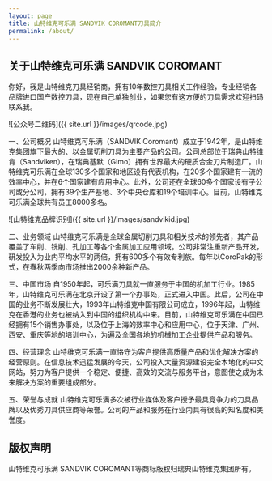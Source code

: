 ```yaml
---
layout: page
title: 山特维克可乐满 SANDVIK COROMANT刀具简介
permalink: /about/
---
```


## 关于山特维克可乐满 SANDVIK COROMANT
你好，我是山特维克刀具经销商，拥有10年数控刀具相关工作经验，专业经销各品牌进口国产数控刀具，现在自己单独创业，如果您有这方便的刀具需求欢迎扫码联系我。

![公众号二维码]({{ site.url }}/images/qrcode.jpg)


一、公司概况
山特维克可乐满（SANDVIK Coromant）成立于1942年，是山特维克集团旗下最大的、以金属切削刀具为主要产品的公司。公司总部位于瑞典山特维肯（Sandviken），在瑞典基默（Gimo）拥有世界最大的硬质合金刀片制造厂。山特维克可乐满在全球130多个国家和地区设有代表机构，在20多个国家建有一流的效率中心，并在6个国家建有应用中心。此外，公司还在全球60多个国家设有子公司或分公司，拥有39个生产基地、3个中央仓库和19个培训中心。目前，山特维克可乐满全球共有员工8000多名。

![山特维克品牌识别]({{ site.url }}/images/sandvikid.jpg)

二、业务领域
山特维克可乐满是全球金属切削刀具和相关技术的领先者，其产品覆盖了车削、铣削、孔加工等各个金属加工应用领域。公司非常注重新产品开发，研发投入为业内平均水平的两倍，拥有600多个有效专利族。每年以CoroPak的形式，在春秋两季向市场推出2000余种新产品。

三、中国市场
自1950年起，可乐满刀具就一直服务于中国的机加工行业。1985年，山特维克可乐满在北京开设了第一个办事处，正式进入中国。此后，公司在中国的业务不断发展壮大，1993年山特维克中国有限公司成立，1996年起，山特维克在香港的业务也被纳入到中国的组织机构中来。目前，山特维克可乐满在中国已经拥有15个销售办事处，以及位于上海的效率中心和应用中心，位于天津、广州、西安、重庆等地的培训中心，为遍及全国各地的机械加工企业提供产品和服务。

四、经营理念
山特维克可乐满一直恪守为客户提供高质量产品和优化解决方案的经营原则。在信息技术迅猛发展的今天，公司投入大量资源建设完全本地化的中文网站，努力为客户提供一个稳定、便捷、高效的交流与服务平台，意图使之成为未来解决方案的重要组成部分。

五、荣誉与成就
山特维克可乐满多次被行业媒体及客户授予最具竞争力的刀具品牌以及优秀刀具供应商等荣誉。公司的产品和服务在行业内具有很高的知名度和美誉度。

## 版权声明

山特维克可乐满 SANDVIK COROMANT等商标版权归瑞典山特维克集团所有。
